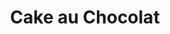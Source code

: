 ---
layout: recette
categories: [recettes]
hidden: true
lang: fr
title: Cake au Chocolat
ingredients: 
  - nom: oeufs 
    qte: 4
  - nom: sucre
    qte: 100
    unite: gr
  - nom: farine
    qte: 60
    unite: gr  
  - nom: beurre
    qte: 80
    unite: gr
  - nom: chocolat noir patissier 
    qte: 200
    unite: gr
  - nom: levure
    qte: 5
    unite: gr
preconditions:
  - Les oeufs doivent être à température ambiante
  - Préchauffer le four à 180°C
etapes:
  - label: Préparation
    details:
      - Faire fondre le chocolat avec le beurre
      - Battre au fouet les oeufs avec le sucre
      - Tamiser la farine et la levure sur la préparation
      - Mélanger
      - Ajouter le chocolat
      - Beurrer et fariner le moule puis y ajouter la préparation
materiel:
  - moule à cake
cuisson: 
  - Cuire 30 minutes à 180°C
  - Vérifier que le cake est cuit avec la pointe d'un couteau
---